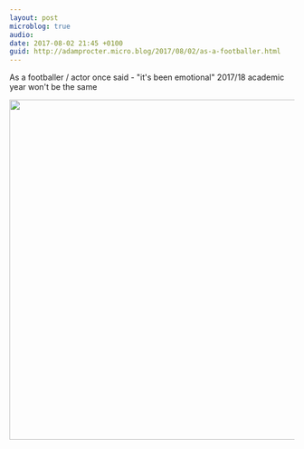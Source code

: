 ```yaml
---
layout: post
microblog: true
audio: 
date: 2017-08-02 21:45 +0100
guid: http://adamprocter.micro.blog/2017/08/02/as-a-footballer.html
---
```

As a footballer / actor once said - "it's been emotional" 2017/18 academic year won't be the same

<img src="http://discursive.adamprocter.co.uk/uploads/2017/0687177087.jpg" width="600" height="600" />
